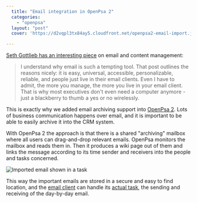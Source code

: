 ```yaml
---
  title: "Email integration in OpenPsa 2"
  categories: 
    - "openpsa"
  layout: "post"
  cover: 'https://d2vqpl3tx84ay5.cloudfront.net/openpsa2-email-import.jpg'

---
```

[Seth Gottlieb has an interesting piece][1] on email and content management:

> I understand why email is such a tempting tool. That post outlines the reasons nicely: it is easy, universal, accessible, personalizable, reliable, and people just live in their email clients. Even I have to admit, the more you manage, the more you live in your email client. That is why most executives don't even need a computer anymore - just a blackberry to thumb a yes or no wirelessly.

This is exactly why we added email archiving support into [OpenPsa 2][2]. Lots of business communication happens over email, and it is important to be able to easily archive it into the CRM system.

With OpenPsa 2 the approach is that there is a shared "archiving" mailbox where all users can drag-and-drop relevant emails. OpenPsa monitors the mailbox and reads them in. Then it produces a wiki page out of them and links the message according to its time sender and receivers into the people and tasks concerned.

![Imported email shown in a task](https://d2vqpl3tx84ay5.cloudfront.net/openpsa2-email-import.jpg)

This way the important emails are stored in a secure and easy to find location, and the [email client][3] can handle its [actual task][4], the sending and receiving of the day-by-day email.

[1]: http://contenthere.blogspot.com/2006/05/email-and-content-management.html
[2]: http://www.openpsa.org/version2/
[3]: http://en.wikipedia.org/wiki/E-mail_client
[4]: http://www.mezzoblue.com/archives/2004/04/07/email_manage/
